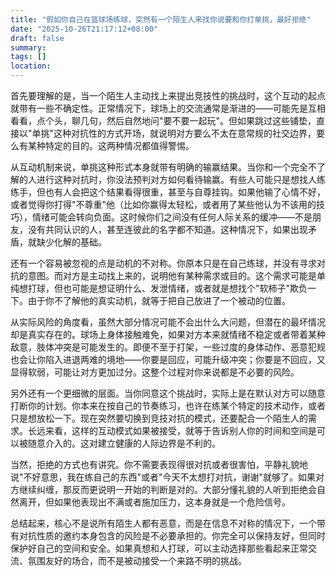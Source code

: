 ```yaml
---
title: "假如你自己在篮球场练球，突然有一个陌生人来找你说要和你打单挑，最好拒绝"
date: "2025-10-26T21:17:12+08:00"
draft: false
summary:
tags: []
location:
---
```

首先要理解的是，当一个陌生人主动找上来提出竞技性的挑战时，这个互动的起点就带有一些不确定性。正常情况下，球场上的交流通常是渐进的——可能先是互相看看，点个头，聊几句，然后自然地问"要不要一起玩"。但如果跳过这些铺垫，直接以"单挑"这种对抗性的方式开场，就说明对方要么不太在意常规的社交边界，要么有某种特定的目的。这两种情况都值得警惕。

从互动机制来说，单挑这种形式本身就带有明确的输赢结果。当你和一个完全不了解的人进行这种对抗时，你没法预判对方如何看待输赢。有些人可能只是想找人练练手，但也有人会把这个结果看得很重，甚至与自尊挂钩。如果他输了心情不好，或者觉得你打得"不尊重"他（比如你赢得太轻松，或者用了某些他认为不该用的技巧），情绪可能会转向负面。这时候你们之间没有任何人际关系的缓冲——不是朋友，没有共同认识的人，甚至连彼此的名字都不知道。这种情况下，如果出现矛盾，就缺少化解的基础。

还有一个容易被忽视的点是动机的不对称。你原本只是在自己练球，并没有寻求对抗的意图。而对方是主动找上来的，说明他有某种需求或目的。这个需求可能是单纯想打球，但也可能是想证明什么、发泄情绪，或者就是想找个"软柿子"欺负一下。由于你不了解他的真实动机，就等于把自己放进了一个被动的位置。

从实际风险的角度看，虽然大部分情况可能不会出什么大问题，但潜在的最坏情况却是真实存在的。球场上身体接触难免，如果对方本来就情绪不稳定或者带着某种敌意，肢体冲突是可能发生的。即便不至于打架，一些过度的身体动作、恶意犯规也会让你陷入进退两难的境地——你要是回应，可能升级冲突；你要是不回应，又显得软弱，可能让对方更加过分。这整个过程对你来说都是不必要的风险。

另外还有一个更细微的层面。当你同意这个挑战时，实际上是在默认对方可以随意打断你的计划。你本来在按自己的节奏练习，也许在练某个特定的技术动作，或者只是想放松一下。现在突然要切换到竞技对抗的模式，还要配合一个陌生人的需求。长远来看，这样的互动模式如果被接受，就等于告诉别人你的时间和空间是可以被随意介入的。这对建立健康的人际边界是不利的。

当然，拒绝的方式也有讲究。你不需要表现得很对抗或者很害怕，平静礼貌地说"不好意思，我在练自己的东西"或者"今天不太想打对抗，谢谢"就够了。如果对方继续纠缠，那反而更说明一开始的判断是对的。大部分懂礼貌的人听到拒绝会自然离开，但如果他表现出不满或者施加压力，这本身就是一个危险信号。

总结起来，核心不是说所有陌生人都有恶意，而是在信息不对称的情况下，一个带有对抗性质的邀约本身包含的风险是不必要承担的。你完全可以保持友好，但同时保护好自己的空间和安全。如果真想和人打球，可以主动选择那些看起来正常交流、氛围友好的场合，而不是被动接受一个来路不明的挑战。